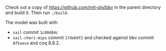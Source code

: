 Check out a copy of <https://github.com/mit-plv/bbv> in the parent directory and
build it.  Then run `./build`.

The model was built with
* `sail` commit `1c80d84c`
* `sail-cheri-mips` commit `17deb9f2`
and checked against bbv commit `8f5aece` and coq 8.8.2.
